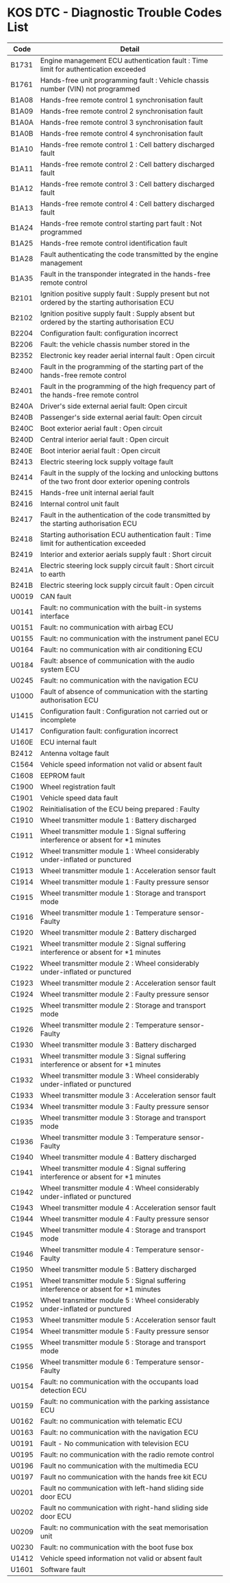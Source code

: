 # KOS DTC - Diagnostic Trouble Codes List

| Code | Detail |
| - | - |
| B1731 | Engine management ECU authentication fault : Time limit for authentication exceeded |
| B1761 | Hands-free unit programming fault : Vehicle chassis number (VIN) not programmed |
| B1A08 | Hands-free remote control 1 synchronisation fault |
| B1A09 | Hands-free remote control 2 synchronisation fault |
| B1A0A | Hands-free remote control 3 synchronisation fault |
| B1A0B | Hands-free remote control 4 synchronisation fault |
| B1A10 | Hands-free remote control 1 : Cell battery discharged fault |
| B1A11 | Hands-free remote control 2 : Cell battery discharged fault |
| B1A12 | Hands-free remote control 3 : Cell battery discharged fault |
| B1A13 | Hands-free remote control 4 : Cell battery discharged fault |
| B1A24 | Hands-free remote control starting part fault : Not programmed |
| B1A25 | Hands-free remote control identification fault |
| B1A28 | Fault authenticating the code transmitted by the engine management |
| B1A35 | Fault in the transponder integrated in the hands-free remote control |
| B2101 | Ignition positive supply fault : Supply present but not ordered by the starting authorisation ECU |
| B2102 | Ignition positive supply fault : Supply absent but ordered by the starting authorisation ECU |
| B2204 | Configuration fault: configuration incorrect |
| B2206 | Fault: the vehicle chassis number stored in the |
| B2352 | Electronic key reader aerial internal fault : Open circuit |
| B2400 | Fault in the programming of the starting part of the hands-free remote control |
| B2401 | Fault in the programming of the high frequency part of the hands-free remote control |
| B240A | Driver's side external aerial fault: Open circuit |
| B240B | Passenger's side external aerial fault: Open circuit |
| B240C | Boot exterior aerial fault : Open circuit |
| B240D | Central interior aerial fault : Open circuit |
| B240E | Boot interior aerial fault : Open circuit |
| B2413 | Electric steering lock supply voltage fault |
| B2414 | Fault in the supply of the locking and unlocking buttons of the two front door exterior opening controls |
| B2415 | Hands-free unit internal aerial fault |
| B2416 | Internal control unit fault |
| B2417 | Fault in the authentication of the code transmitted by the starting authorisation ECU |
| B2418 | Starting authorisation ECU authentication fault : Time limit for authentication exceeded |
| B2419 | Interior and exterior aerials supply fault : Short circuit |
| B241A | Electric steering lock supply circuit fault : Short circuit to earth |
| B241B | Electric steering lock supply circuit fault : Open circuit |
| U0019 | CAN fault |
| U0141 | Fault: no communication with the built-in systems interface |
| U0151 | Fault: no communication with airbag ECU |
| U0155 | Fault: no communication with the instrument panel ECU |
| U0164 | Fault: no communication with air conditioning ECU |
| U0184 | Fault: absence of communication with the audio system ECU |
| U0245 | Fault: no communication with the navigation ECU |
| U1000 | Fault of absence of communication with the starting authorisation ECU |
| U1415 | Configuration fault : Configuration not carried out or incomplete |
| U1417 | Configuration fault: configuration incorrect |
| U160E | ECU internal fault |
| B2412 | Antenna voltage fault |
| C1564 | Vehicle speed information not valid or absent fault |
| C1608 | EEPROM fault |
| C1900 | Wheel registration fault |
| C1901 | Vehicle speed data fault |
| C1902 | Reinitialisation of the ECU being prepared : Faulty |
| C1910 | Wheel transmitter module 1 : Battery discharged |
| C1911 | Wheel transmitter module 1 : Signal suffering interference or absent for *1 minutes |
| C1912 | Wheel transmitter module 1 : Wheel considerably under-inflated or punctured |
| C1913 | Wheel transmitter module 1 : Acceleration sensor fault |
| C1914 | Wheel transmitter module 1 : Faulty pressure sensor |
| C1915 | Wheel transmitter module 1 : Storage and transport mode |
| C1916 | Wheel transmitter module 1 : Temperature sensor-Faulty |
| C1920 | Wheel transmitter module 2 : Battery discharged |
| C1921 | Wheel transmitter module 2 : Signal suffering interference or absent for *1 minutes |
| C1922 | Wheel transmitter module 2 : Wheel considerably under-inflated or punctured |
| C1923 | Wheel transmitter module 2 : Acceleration sensor fault |
| C1924 | Wheel transmitter module 2 : Faulty pressure sensor |
| C1925 | Wheel transmitter module 2 : Storage and transport mode |
| C1926 | Wheel transmitter module 2 : Temperature sensor-Faulty |
| C1930 | Wheel transmitter module 3 : Battery discharged |
| C1931 | Wheel transmitter module 3 : Signal suffering interference or absent for *1 minutes |
| C1932 | Wheel transmitter module 3 : Wheel considerably under-inflated or punctured |
| C1933 | Wheel transmitter module 3 : Acceleration sensor fault |
| C1934 | Wheel transmitter module 3 : Faulty pressure sensor |
| C1935 | Wheel transmitter module 3 : Storage and transport mode |
| C1936 | Wheel transmitter module 3 : Temperature sensor-Faulty |
| C1940 | Wheel transmitter module 4 : Battery discharged |
| C1941 | Wheel transmitter module 4 : Signal suffering interference or absent for *1 minutes |
| C1942 | Wheel transmitter module 4 : Wheel considerably under-inflated or punctured |
| C1943 | Wheel transmitter module 4 : Acceleration sensor fault |
| C1944 | Wheel transmitter module 4 : Faulty pressure sensor |
| C1945 | Wheel transmitter module 4 : Storage and transport mode |
| C1946 | Wheel transmitter module 4 : Temperature sensor-Faulty |
| C1950 | Wheel transmitter module 5 : Battery discharged |
| C1951 | Wheel transmitter module 5 : Signal suffering interference or absent for *1 minutes |
| C1952 | Wheel transmitter module 5 : Wheel considerably under-inflated or punctured |
| C1953 | Wheel transmitter module 5 : Acceleration sensor fault |
| C1954 | Wheel transmitter module 5 : Faulty pressure sensor |
| C1955 | Wheel transmitter module 5 : Storage and transport mode |
| C1956 | Wheel transmitter module 6 : Temperature sensor-Faulty |
| U0154 | Fault: no communication with the occupants load detection ECU |
| U0159 | Fault: no communication with the parking assistance ECU |
| U0162 | Fault: no communication with telematic ECU |
| U0163 | Fault: no communication with the navigation ECU |
| U0191 | Fault - No communication with television ECU |
| U0195 | Fault: no communication with the radio remote control |
| U0196 | Fault no communication with the multimedia ECU |
| U0197 | Fault no communication with the hands free kit ECU |
| U0201 | Fault no communication with left-hand sliding side door ECU |
| U0202 | Fault no communication with right-hand sliding side door ECU |
| U0209 | Fault: no communication with the seat memorisation unit |
| U0230 | Fault: no communication with the boot fuse box |
| U1412 | Vehicle speed information not valid or absent fault |
| U1601 | Software fault |
